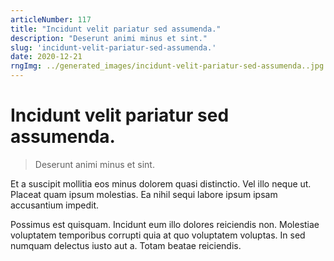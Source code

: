 ```yaml
---
articleNumber: 117
title: "Incidunt velit pariatur sed assumenda."
description: "Deserunt animi minus et sint."
slug: 'incidunt-velit-pariatur-sed-assumenda.'
date: 2020-12-21
rngImg: ../generated_images/incidunt-velit-pariatur-sed-assumenda..jpg
---
```


# Incidunt velit pariatur sed assumenda.

> Deserunt animi minus et sint.

Et a suscipit mollitia eos minus dolorem quasi distinctio. Vel illo neque ut. Placeat quam ipsum molestias. Ea nihil sequi labore ipsum ipsam accusantium impedit.
 Possimus est quisquam. Incidunt eum illo dolores reiciendis non. Molestiae voluptatem temporibus corrupti quia at quo voluptatem voluptas. In sed numquam delectus iusto aut a. Totam beatae reiciendis.
